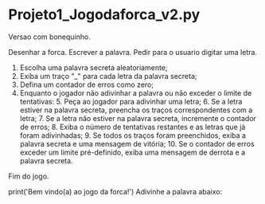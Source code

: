 # Projeto1_Jogodaforca_v2.py

Versao com bonequinho. 

Desenhar a forca. Escrever a palavra. Pedir para o usuario digitar uma letra. 


1. Escolha uma palavra secreta aleatoriamente;
2. Exiba um traço "_" para cada letra da palavra secreta;
3. Defina um contador de erros como zero;
4. Enquanto o jogador não adivinhar a palavra ou não exceder o limite de tentativas:
   5. Peça ao jogador para adivinhar uma letra;
   6. Se a letra estiver na palavra secreta, preencha os traços correspondentes com a letra;
   7. Se a letra não estiver na palavra secreta, incremente o contador de erros;
   8. Exiba o número de tentativas restantes e as letras que já foram adivinhadas;
   9. Se todos os traços foram preenchidos, exiba a palavra secreta e uma mensagem de vitória;
   10. Se o contador de erros exceder um limite pré-definido, exiba uma mensagem de derrota e a palavra secreta.

Fim do jogo.

print('Bem vindo(a) ao jogo da forca!')
Adivinhe a palavra abaixo:

